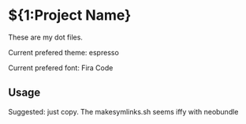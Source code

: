 # ${1:Project Name}

These are my dot files.

Current prefered theme: espresso

Current prefered font: Fira Code

## Usage

Suggested: just copy. The makesymlinks.sh seems iffy with neobundle
